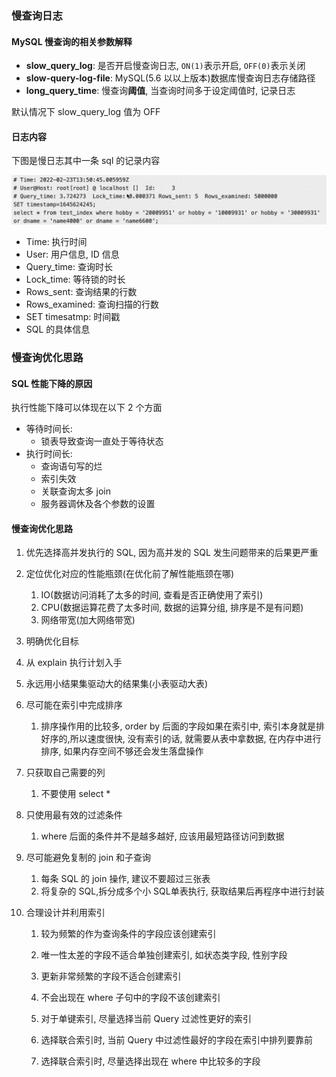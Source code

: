### 慢查询日志

#### MySQL 慢查询的相关参数解释

-   **slow_query_log**: 是否开启慢查询日志, `ON(1)`表示开启, `OFF(0)`表示关闭
-   **slow-query-log-file**: MySQL(5.6 以以上版本)数据库慢查询日志存储路径
-   **long_query_time**: 慢查询**阈值**, 当查询时间多于设定阈值时, 记录日志

默认情况下 slow_query_log 值为 OFF

#### 日志内容

下图是慢日志其中一条 sql 的记录内容

![](../.assets/慢查询日志.png)

-   Time: 执行时间
-   User: 用户信息, ID 信息
-   Query_time: 查询时长
-   Lock_time: 等待锁的时长
-   Rows_sent: 查询结果的行数
-   Rows_examined: 查询扫描的行数
-   SET timesatmp: 时间戳
-   SQL 的具体信息



### 慢查询优化思路

#### SQL 性能下降的原因

执行性能下降可以体现在以下 2 个方面

-   等待时间长: 
    -   锁表导致查询一直处于等待状态
-   执行时间长:
    -   查询语句写的烂
    -   索引失效
    -   关联查询太多 join
    -   服务器调休及各个参数的设置

#### 慢查询优化思路

1.   优先选择高并发执行的 SQL, 因为高并发的 SQL 发生问题带来的后果更严重

2.   定位优化对应的性能瓶颈(在优化前了解性能瓶颈在哪)

     1.   IO(数据访问消耗了太多的时间, 查看是否正确使用了索引)
     2.   CPU(数据运算花费了太多时间, 数据的运算分组, 排序是不是有问题)
     3.   网络带宽(加大网络带宽)

3.   明确优化目标

4.   从 explain 执行计划入手

5.   永远用小结果集驱动大的结果集(小表驱动大表)

6.   尽可能在索引中完成排序

     1.   排序操作用的比较多, order by 后面的字段如果在索引中, 索引本身就是排好序的,所以速度很快, 没有索引的话, 就需要从表中拿数据, 在内存中进行排序, 如果内存空间不够还会发生落盘操作

7.   只获取自己需要的列

     1.   不要使用 select * 

8.   只使用最有效的过滤条件

     1.   where 后面的条件并不是越多越好, 应该用最短路径访问到数据

9.   尽可能避免复制的 join 和子查询

     1.   每条 SQL 的 join 操作, 建议不要超过三张表
     2.   将复杂的 SQL,拆分成多个小 SQL单表执行, 获取结果后再程序中进行封装

10.   合理设计并利用索引

      1.   较为频繁的作为查询条件的字段应该创建索引

      2.   唯一性太差的字段不适合单独创建索引, 如状态类字段, 性别字段

      3.   更新非常频繁的字段不适合创建索引

      4.   不会出现在 where 子句中的字段不该创建索引

      5.   对于单键索引, 尽量选择当前 Query 过滤性更好的索引

      6.   选择联合索引时, 当前 Query 中过滤性最好的字段在索引中排列要靠前

      7.   选择联合索引时, 尽量选择出现在 where 中比较多的字段

           